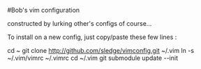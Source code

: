 #Bob's vim configuration

constructed by lurking other's configs of course...

To install on a new config, just copy/paste these few lines :

cd ~
git clone http://github.com/sledge/vimconfig.git ~/.vim
ln -s ~/.vim/vimrc ~/.vimrc
cd ~/.vim
git submodule update --init
